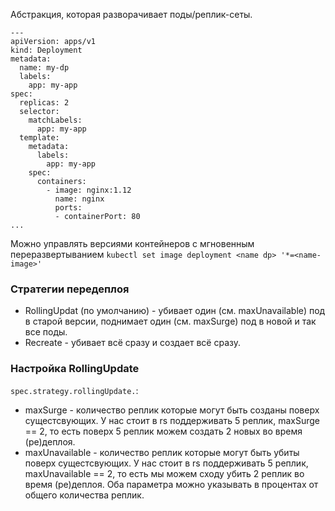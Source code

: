 Абстракция, которая разворачивает поды/реплик-сеты.
```
---
apiVersion: apps/v1
kind: Deployment
metadata:
  name: my-dp
  labels:
    app: my-app
spec:
  replicas: 2
  selector:
    matchLabels:
      app: my-app
  template:
    metadata:
      labels:
        app: my-app
    spec:
      containers:
        - image: nginx:1.12
          name: nginx
          ports:
          - containerPort: 80
...
```

Можно управлять версиями контейнеров с мгновенным переразвертыванием `kubectl set image deployment <name dp> '*=<name-image>'`

### Стратегии передеплоя
- RollingUpdat (по умолчанию) - убивает один (см. maxUnavailable) под в старой версии, поднимает один (см. maxSurge) под в новой и так все поды.
- Recreate - убивает всё сразу и создает всё сразу.

### Настройка RollingUpdate
`spec.strategy.rollingUpdate.`:
- maxSurge - количество реплик которые могут быть созданы поверх сущестсвующих. У нас стоит в rs поддерживать 5 реплик, maxSurge == 2, то есть поверх 5 реплик можем создать 2 новых во время (ре)деплоя.
- maxUnavailable - количество реплик которые могут быть убиты поверх сущестсвующих. У нас стоит в rs поддерживать 5 реплик, maxUnavailable == 2, то есть мы можем сходу убить 2 реплик во время (ре)деплоя.
Оба параметра можно указывать в процентах от общего количества реплик.